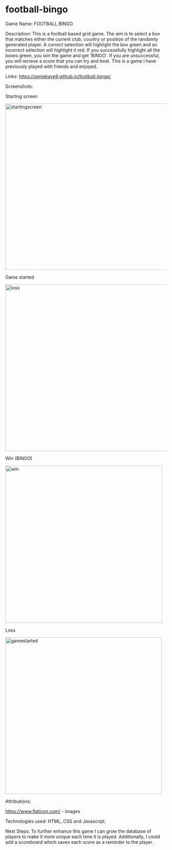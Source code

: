 # football-bingo

Game Name: FOOTBALL BINGO

Description: This is a football based grid game. The aim is to select a box that matches either the current club, country or position of the randomly generated player. A correct selection will highlight the box green and an incorrect selection will highlight it red. If you successfully highlight all the boxes green, you win the game and get 'BINGO'. If you are unsuccessful, you will recieve a score that you can try and beat. This is a game I have previously played with friends and enjoyed.

Links: https://jamiekaye9.github.io/football-bingo/

Screenshots:

Starting screen

<img width="518" alt="startingscreen" src="https://github.com/user-attachments/assets/3b3f79ac-7f1d-4b97-89f2-fda6d1daa864">

Game started

<img width="519" alt="loss" src="https://github.com/user-attachments/assets/bf568817-baae-47a4-b29f-ef085631a731">

Win (BINGO)

<img width="490" alt="win" src="https://github.com/user-attachments/assets/efa6abe2-92c6-4543-9d13-88d5d0bb86ae">

Loss

<img width="488" alt="gamestarted" src="https://github.com/user-attachments/assets/4ef1d5d2-bbba-4267-8e52-f35e160a7c98">


Attributions:

https://www.flaticon.com/ - images

Technologies used: HTML, CSS and Javascript.

Next Steps: To further enhance this game I can grow the database of players to make it more unique each time it is played. Additionally, I could add a scoreboard which saves each score as a reminder to the player.





